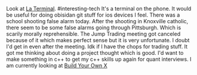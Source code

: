 Look at [La Terminal](https://youtu.be/szUm0Bf_3Xs). #interesting-tech
It's a terminal on the phone. It would be useful for doing obisidan git stuff for ios devices I feel.
There was a school shooting false alarm today. After the shooting in Knoxville catholic, there seem to be some false alarms going through Pittsburgh. Which is scarily morally reprehensible. 
The Jump Trading meeting got canceled because of it which makes perfect sense but it is very unfortunate. I doubt I'd get in even after the meeting. Idk if I have the chops for trading stuff. It got me thinking about doing a project thought which is good. I'd want to make something in c++ to get my c++ skills up again for quant interviews. I am currently looking at [Build Your Own X](https://github.com/codecrafters-io/build-your-own-x)

